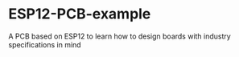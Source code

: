# ESP12-PCB-example
A PCB based on ESP12 to learn how to design boards with industry specifications in mind
